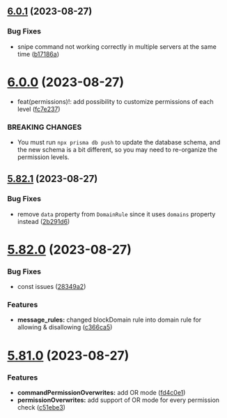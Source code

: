 ## [6.0.1](https://github.com/onesoft-sudo/sudobot/compare/v6.0.0...v6.0.1) (2023-08-27)


### Bug Fixes

* snipe command not working correctly in multiple servers at the same time ([b17186a](https://github.com/onesoft-sudo/sudobot/commit/b17186a13d6e1bad65807ffecd931ede20ee31df))



# [6.0.0](https://github.com/onesoft-sudo/sudobot/compare/v5.82.1...v6.0.0) (2023-08-27)


* feat(permissions)!: add possibility to customize permissions of each level ([fc7e237](https://github.com/onesoft-sudo/sudobot/commit/fc7e237faf0e6fd03d352c4594f28b1ff43f7f42))


### BREAKING CHANGES

* You must run `npx prisma db push` to update the database schema,
and the new schema is a bit different, so you may need to re-organize the permission levels.



## [5.82.1](https://github.com/onesoft-sudo/sudobot/compare/v5.82.0...v5.82.1) (2023-08-27)


### Bug Fixes

* remove `data` property from `DomainRule` since it uses `domains` property instead ([2b291d6](https://github.com/onesoft-sudo/sudobot/commit/2b291d6a8c7fddee3d61abcb145c8315d1707baa))



# [5.82.0](https://github.com/onesoft-sudo/sudobot/compare/v5.81.0...v5.82.0) (2023-08-27)


### Bug Fixes

* const issues ([28349a2](https://github.com/onesoft-sudo/sudobot/commit/28349a2212072cba1324c8fe4ae3f54e94b88abd))


### Features

* **message_rules:** changed blockDomain rule into domain rule for allowing & disallowing ([c366ca5](https://github.com/onesoft-sudo/sudobot/commit/c366ca518623d7a572bdb94fe4551a2f6b220733))



# [5.81.0](https://github.com/onesoft-sudo/sudobot/compare/v5.80.3...v5.81.0) (2023-08-27)


### Features

* **commandPermissionOverwrites:** add OR mode ([fd4c0e1](https://github.com/onesoft-sudo/sudobot/commit/fd4c0e156d3cee24a0cf86f699e6a86465c7902d))
* **permissionOverwrites:** add support of OR mode for every permission check ([c51ebe3](https://github.com/onesoft-sudo/sudobot/commit/c51ebe3f3dc5a166e12da798fed86ee56b7dae1a))



